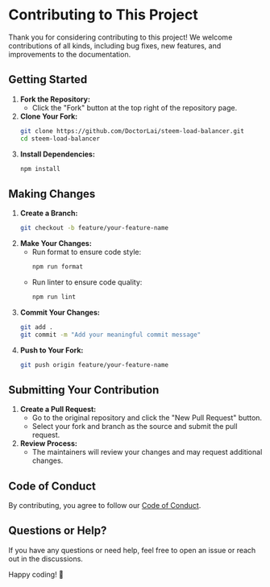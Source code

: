 # Contributing to This Project

Thank you for considering contributing to this project! We welcome contributions of all kinds, including bug fixes, new features, and improvements to the documentation.

## Getting Started

1. **Fork the Repository:**
   - Click the "Fork" button at the top right of the repository page.
2. **Clone Your Fork:**
   ```bash
   git clone https://github.com/DoctorLai/steem-load-balancer.git
   cd steem-load-balancer
   ```
3. **Install Dependencies:**
   ```bash
   npm install
   ```

## Making Changes

1. **Create a Branch:**
   ```bash
   git checkout -b feature/your-feature-name
   ```
2. **Make Your Changes:**
   - Run format to ensure code style:
     ```bash
     npm run format
     ```
   - Run linter to ensure code quality:
     ```bash
     npm run lint
     ``` 
3. **Commit Your Changes:**
   ```bash
   git add .
   git commit -m "Add your meaningful commit message"
   ```
4. **Push to Your Fork:**
   ```bash
   git push origin feature/your-feature-name
   ```

## Submitting Your Contribution

1. **Create a Pull Request:**
   - Go to the original repository and click the "New Pull Request" button.
   - Select your fork and branch as the source and submit the pull request.
2. **Review Process:**
   - The maintainers will review your changes and may request additional changes.

## Code of Conduct

By contributing, you agree to follow our [Code of Conduct](CODE_OF_CONDUCT.md).

## Questions or Help?

If you have any questions or need help, feel free to open an issue or reach out in the discussions.

Happy coding! 🚀
